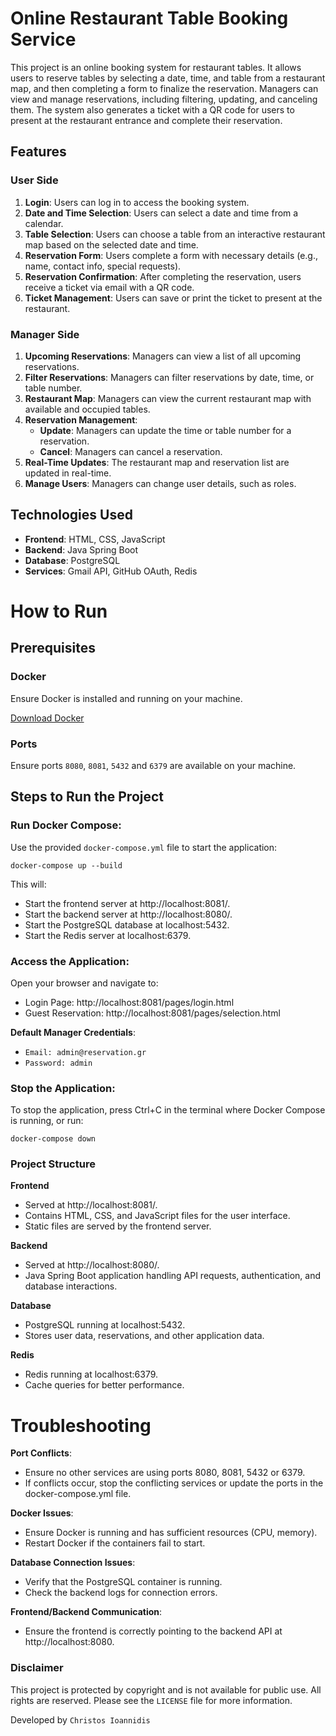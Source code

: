 # Online Restaurant Table Booking Service

This project is an online booking system for restaurant tables. It allows users to reserve tables by selecting a date, time, and table from a restaurant map, and then completing a form to finalize the reservation. Managers can view and manage reservations, including filtering, updating, and canceling them. The system also generates a ticket with a QR code for users to present at the restaurant entrance and complete their reservation.

## Features

### **User Side**

1. **Login**: Users can log in to access the booking system.
2. **Date and Time Selection**: Users can select a date and time from a calendar.
3. **Table Selection**: Users can choose a table from an interactive restaurant map based on the selected date and time.
4. **Reservation Form**: Users complete a form with necessary details (e.g., name, contact info, special requests).
5. **Reservation Confirmation**: After completing the reservation, users receive a ticket via email with a QR code.
6. **Ticket Management**: Users can save or print the ticket to present at the restaurant.

### **Manager Side**

1. **Upcoming Reservations**: Managers can view a list of all upcoming reservations.
2. **Filter Reservations**: Managers can filter reservations by date, time, or table number.
3. **Restaurant Map**: Managers can view the current restaurant map with available and occupied tables.
4. **Reservation Management**:
   - **Update**: Managers can update the time or table number for a reservation.
   - **Cancel**: Managers can cancel a reservation.
5. **Real-Time Updates**: The restaurant map and reservation list are updated in real-time.
6. **Manage Users**: Managers can change user details, such as roles.


## Technologies Used

- **Frontend**: HTML, CSS, JavaScript
- **Backend**: Java Spring Boot
- **Database**: PostgreSQL
- **Services**: Gmail API, GitHub OAuth, Redis

# How to Run

## Prerequisites

### Docker
Ensure Docker is installed and running on your machine.

[Download Docker](https://www.docker.com/get-started)

### Ports
Ensure ports `8080`, `8081`, `5432` and `6379` are available on your machine.

## Steps to Run the Project

### Run Docker Compose:

Use the provided `docker-compose.yml` file to start the application:

```
docker-compose up --build
```

This will:

- Start the frontend server at http://localhost:8081/.
- Start the backend server at http://localhost:8080/.
- Start the PostgreSQL database at localhost:5432.
- Start the Redis server at localhost:6379.

### Access the Application:

Open your browser and navigate to:

- Login Page: http://localhost:8081/pages/login.html
- Guest Reservation: http://localhost:8081/pages/selection.html

**Default Manager Credentials**:

- `Email: admin@reservation.gr`
- `Password: admin`

### Stop the Application:

To stop the application, press Ctrl+C in the terminal where Docker Compose is running, or run:
```
docker-compose down
```

### Project Structure

**Frontend**
- Served at http://localhost:8081/.
- Contains HTML, CSS, and JavaScript files for the user interface.
- Static files are served by the frontend server.

**Backend**
- Served at http://localhost:8080/.
- Java Spring Boot application handling API requests, authentication, and database interactions.

**Database**
- PostgreSQL running at localhost:5432.
- Stores user data, reservations, and other application data.

**Redis**
- Redis running at localhost:6379.
- Cache queries for better performance.

# Troubleshooting

**Port Conflicts**:
- Ensure no other services are using ports 8080, 8081, 5432 or 6379.
- If conflicts occur, stop the conflicting services or update the ports in the docker-compose.yml file.

**Docker Issues**:
- Ensure Docker is running and has sufficient resources (CPU, memory).
- Restart Docker if the containers fail to start.

**Database Connection Issues**:
- Verify that the PostgreSQL container is running.
- Check the backend logs for connection errors.

**Frontend/Backend Communication**:
- Ensure the frontend is correctly pointing to the backend API at http://localhost:8080.

### Disclaimer

This project is protected by copyright and is not available for public use. All rights are reserved. Please see the `LICENSE` file for more information.

Developed by `Christos Ioannidis`
